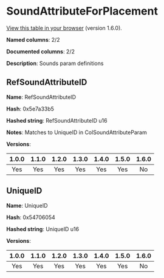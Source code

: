 # SoundAttributeForPlacement
[View this table in your browser](SoundAttributeForPlacement-value.md) (version 1.6.0).

**Named columns**: 2/2

**Documented columns**: 2/2

**Description**: Sounds param definitions
## RefSoundAttributeID

**Name**: RefSoundAttributeID

**Hash**: 0x5e7a33b5

**Hashed string**: RefSoundAttributeID u16

**Notes**: Matches to UniqueID in ColSoundAttributeParam

**Versions**: 

 | 1.0.0 | 1.1.0 | 1.2.0 | 1.3.0 | 1.4.0 | 1.5.0 | 1.6.0
|:--:|:--:|:--:|:--:|:--:|:--:|:--:|
| Yes | Yes | Yes | Yes | Yes | Yes | No| 


## UniqueID

**Name**: UniqueID

**Hash**: 0x54706054

**Hashed string**: UniqueID u16

**Versions**: 

 | 1.0.0 | 1.1.0 | 1.2.0 | 1.3.0 | 1.4.0 | 1.5.0 | 1.6.0
|:--:|:--:|:--:|:--:|:--:|:--:|:--:|
| Yes | Yes | Yes | Yes | Yes | Yes | No| 


